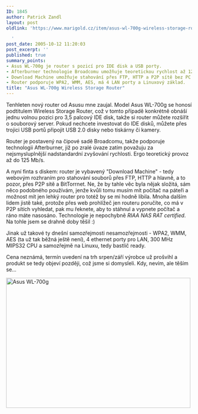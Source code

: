 ```yaml
---
ID: 1845
author: Patrick Zandl
layout: post
oldlink: 'https://www.marigold.cz/item/asus-wl-700g-wireless-storage-router

  '
post_date: 2005-10-12 11:20:03
post_excerpt: ''
published: true
summary_points:
- Asus WL-700g je router s pozicí pro IDE disk a USB porty.
- Afterburner technologie Broadcomu umožňuje teoretickou rychlost až 125 Mb/s.
- Download Machine umožňuje stahování přes FTP, HTTP a P2P sítě bez PC.
- Router podporuje WPA2, WMM, AES, má 4 LAN porty a Linuxový základ.
title: "Asus WL-700g Wireless Storage Router"
---
```


<p>Tenhleten nový router od Asusu mne zaujal. Model Asus WL-700g se honosí podtitulem Wireless Storage Router, což v tomto případě konkrétně obnáší jednu volnou pozici pro 3,5 palcový IDE disk, takže si router můžete rozšířit o souborový server. Pokud nechcete investovat do IDE disků, můžete přes trojici USB portů připojit USB 2.0 disky nebo tiskárny či kamery. </p>

<p>Router je postavený na čipové sadě Broadcomu, takže podporuje technologii Afterburner, již po zralé úvaze zatím považuju za nejsmysluplnější nadstandardní zvyšování rychlosti. Ergo teoretický provoz až do 125 Mb/s.</p>

<p>A nyní finta s diskem: router je vybavený "Download Machine" - tedy webovým rozhraním pro stahování souborů přes FTP, HTTP a hlavně, a to pozor, přes P2P sítě a BitTorrnet. Ne, že by tahle věc byla nějak složitá, sám něco podobného používám, jenže kvůli tomu musím mít počítač na páteři a možnost mít jen lehký router pro totéž by se mi hodně líbila. Mnoha dalším lidem jistě také, protože přes web prohlížeč jen routeru poručíte, co má v P2P sítích vyhledat, pak mu řeknete, aby to stáhnul a vypnete počítač a ráno máte nasosáno. Technologie je nepochybně <i>RIAA NAS RAT certified</i>. Na tohle jsem se drahně doby těšil :) </p>

<p>Jinak už takové ty dnešní samozřejmosti nesamozřejmosti - WPA2, WMM, AES (ta už tak běžná ještě není), 4 ethernet porty pro LAN,  300 MHz MIPS32 CPU a samozřejmě na Linuxu, tedy bastlič ready. </p>

<p>Cena neznámá, termín uvedení na trh srpen/září výrobce už prošvihl a produkt se tedy objeví později, což jsme si domysleli. Kdy, nevím, ale těším se... </p>

<p><img src="/wp-content/uploads/20051012-asus-wl700g.jpg" alt="Asus WL-700g" width="500" height="353" />
</p>